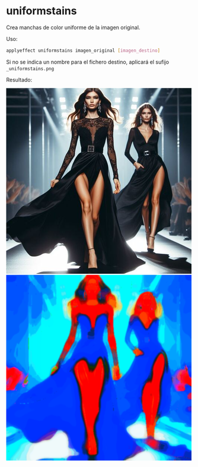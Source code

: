 # uniformstains

Crea manchas de color uniforme de la imagen original.

Uso:

``` sh
applyeffect uniformstains imagen_original [imagen_destino]
```

Si no se indica un nombre para el fichero destino, aplicará el sufijo `_uniformstains.png`

Resultado:

![imagen original](../../images/image.jpg)
![uniformstains](../../images/image_uniformstains.png)
